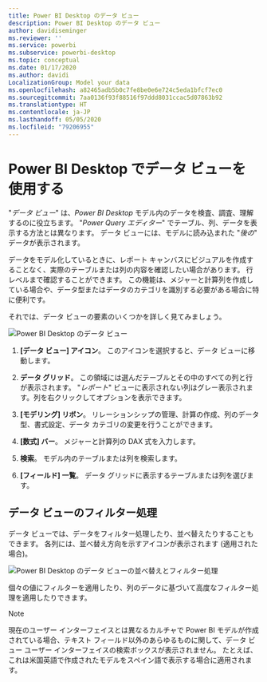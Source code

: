 ```yaml
---
title: Power BI Desktop のデータ ビュー
description: Power BI Desktop のデータ ビュー
author: davidiseminger
ms.reviewer: ''
ms.service: powerbi
ms.subservice: powerbi-desktop
ms.topic: conceptual
ms.date: 01/17/2020
ms.author: davidi
LocalizationGroup: Model your data
ms.openlocfilehash: a82465adb5b0c7fe8be0e6e724c5eda1bfcf7ec0
ms.sourcegitcommit: 7aa0136f93f88516f97ddd8031ccac5d07863b92
ms.translationtype: HT
ms.contentlocale: ja-JP
ms.lasthandoff: 05/05/2020
ms.locfileid: "79206955"
---
```

# <a name="work-with-data-view-in-power-bi-desktop"></a>Power BI Desktop でデータ ビューを使用する

"*データ ビュー*" は、*Power BI Desktop* モデル内のデータを検査、調査、理解するのに役立ちます。 "*Power Query エディター*" でテーブル、列、データを表示する方法とは異なります。 データ ビューには、モデルに読み込まれた "*後の*" データが表示されます。

データをモデル化しているときに、レポート キャンバスにビジュアルを作成することなく、実際のテーブルまたは列の内容を確認したい場合があります。 行レベルまで確認することができます。 この機能は、メジャーと計算列を作成している場合や、データ型またはデータのカテゴリを識別する必要がある場合に特に便利です。

それでは、データ ビューの要素のいくつかを詳しく見てみましょう。

![Power BI Desktop のデータ ビュー](media/desktop-data-view/dataview_fullscreen.png)

1. **[データ ビュー] アイコン**。 このアイコンを選択すると、データ ビューに移動します。

2. **データ グリッド**。 この領域には選んだテーブルとその中のすべての列と行が表示されます。 "*レポート*" ビューに表示されない列はグレー表示されます。列を右クリックしてオプションを表示できます。

3. **[モデリング] リボン**。 リレーションシップの管理、計算の作成、列のデータ型、書式設定、データ カテゴリの変更を行うことができます。

4. **[数式] バー**。 メジャーと計算列の DAX 式を入力します。

5. **検索**。 モデル内のテーブルまたは列を検索します。

6. **[フィールド] 一覧**。 データ グリッドに表示するテーブルまたは列を選びます。

## <a name="filtering-in-data-view"></a>データ ビューのフィルター処理

データ ビューでは、データをフィルター処理したり、並べ替えたりすることもできます。 各列には、並べ替え方向を示すアイコンが表示されます (適用された場合)。

![Power BI Desktop のデータ ビューの並べ替えとフィルター処理](media/desktop-data-view/dataview_sort-and-filter.png)

個々の値にフィルターを適用したり、列のデータに基づいて高度なフィルター処理を適用したりできます。

> [!NOTE]
> 現在のユーザー インターフェイスとは異なるカルチャで Power BI モデルが作成されている場合、テキスト フィールド以外のあらゆるものに関して、データ ビュー ユーザー インターフェイスの検索ボックスが表示されません。 たとえば、これは米国英語で作成されたモデルをスペイン語で表示する場合に適用されます。
